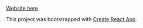 [Website here](https://wogified.github.io/Sorting-Visualizer/)

This project was bootstrapped with [Create React App](https://github.com/facebook/create-react-app).
